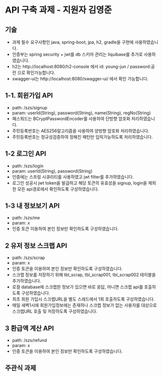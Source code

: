 # API 구축 과제 - 지원자 김영준

## 기술
- 과제 필수 요구사항인 java, spring-boot, jpa, h2, gradle을 구현에 사용하였습니다.
- 인증부는 spring security + jwt를 db 스키마 관리는 liquibase를 추가로 사용하였습니다.
- h2는 http://localhost:8080/h2-console 에서 id: young-jun / password:공란 으로 확인가능합니다.
- swagger-ui는 http://localhost:8080/swagger-ui/ 에서 확인 가능합니다.

## 1-1. 회윈가입 API
- path: /szs/signup
- param: userId(String), password(String), name(String), regNo(String)
- 패스워드는 BCryptPasswordEncoder를 사용하여 단방향 암호화 처리하였습니다.
- 주민등록번호는 AES256알고리즘을 사용하여 양방향 암호화 처리하였습니다.
- 주민등록번호는 정규성검증하여 정해진 패턴만 입릭가능하도록 처리하였습니다.

## 1-2 로그인 API
- path: /szs/login
- param: userId(String), password(String)
- 인증에는 스프링 시큐리티를 사용하였고 jwt filter를 추가하였습니다.
- 로그인 성공시 jwt token을 발급하고 해당 토큰의 유효성을 signup, login을 제외한 모든 api경로에서 확인하도록 구성하였습니다.

## 1-3 내 정보보기 API
- path: /szs/me
- param: x
- 인증 토큰 이용하여 본인 정보만 확인하도록 구성하였습니다.

## 2 유저 정보 스크랩 API
- path: /szs/scrap
- param: x
- 인증 토큰을 이용하여 본인 정보만 확인하도록 구성하였습니다.
- 스크랩 정보를 저장하기 위해 tbl_scrap, tbl_scrap001, tbl_scrap002 테이블을 추가하였습니다.
- 로컬 database에 스크랩한 정보가 있으면 바로 응답, 아니면 스크랩 api를 호출하도록 구성하였습니다.
- 최초 회원 가입시 스크랩URL을 별도 스레드에서 1회 호출하도록 구성하였습니다.
- 매일 새벽1시에 회원가입정보에는 존재하나 스크랩 정보가 없는 사용자를 대상으로 스크랩URL 호출 및 저장하도록 구성하였습니다.

## 3 환급액 계산 API
- path: /szs/refund
- param: x
- 인증 토큰을 이용하여 본인 정보만 확인하도록 구성하였습니다.

## 주관식 과제